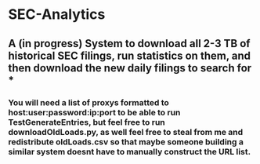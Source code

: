 # SEC-Analytics
## A (in progress) System to download all 2-3 TB of historical SEC filings, run statistics on them, and then download the new daily filings to search for *

### You will need a list of proxys formatted to host:user:password:ip:port to be able to run TestGenerateEntries, but feel free to run downloadOldLoads.py, as well feel free to steal from me and redistribute oldLoads.csv so that maybe someone building a similar system doesnt have to manually construct the URL list.
